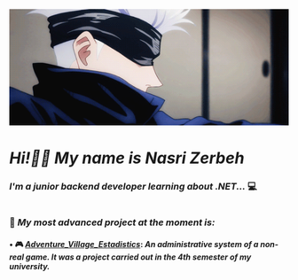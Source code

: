 <img src="ProfileBackground.gif" alt="Background" width="864" heigth="360"/>

#
# ***Hi!👋🏻 My name is Nasri Zerbeh***
### *I'm a junior backend developer learning about .NET...* 💻
#
### 🚀 ***My most advanced project at the moment is:***
#### • 🎮 [*Adventure_Village_Estadistics*](https://github.com/NasriZerbeh/Adventure_Village_Estadisticas): *An administrative system of a non-real game. It was a project carried out in the 4th semester of my university.*
#
<!--
**NasriZerbeh/NasriZerbeh** is a ✨ _special_ ✨ repository because its `README.md` (this file) appears on your GitHub profile.

Here are some ideas to get you started:

- 🔭 I’m currently working on ...
- 🌱 I’m currently learning ...
- 👯 I’m looking to collaborate on ...
- 🤔 I’m looking for help with ...
- 💬 Ask me about ...
- 📫 How to reach me: ...
- 😄 Pronouns: ...
- ⚡ Fun fact: ...
-->
